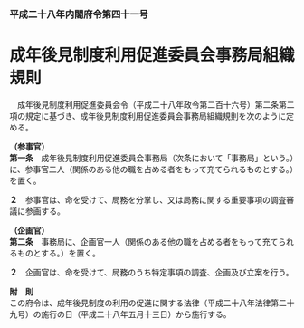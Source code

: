 ### 平成二十八年内閣府令第四十一号  
# 成年後見制度利用促進委員会事務局組織規則  
　成年後見制度利用促進委員会令（平成二十八年政令第二百十六号）第二条第二項の規定に基づき、成年後見制度利用促進委員会事務局組織規則を次のように定める。  
  
**（参事官）**  
**第一条**　成年後見制度利用促進委員会事務局（次条において「事務局」という。）に、参事官二人（関係のある他の職を占める者をもって充てられるものとする。）を置く。  
  
**２**　参事官は、命を受けて、局務を分掌し、又は局務に関する重要事項の調査審議に参画する。  
  
**（企画官）**  
**第二条**　事務局に、企画官一人（関係のある他の職を占める者をもって充てられるものとする。）を置く。  
  
**２**　企画官は、命を受けて、局務のうち特定事項の調査、企画及び立案を行う。  
  
**附　則**  
この府令は、成年後見制度の利用の促進に関する法律（平成二十八年法律第二十九号）の施行の日（平成二十八年五月十三日）から施行する。  
  
